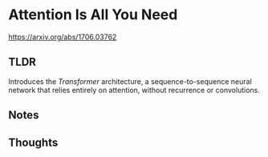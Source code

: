 # Attention Is All You Need

https://arxiv.org/abs/1706.03762

## TLDR
Introduces the _Transformer_ architecture,
a sequence-to-sequence neural network
that relies entirely on attention,
without recurrence or convolutions.

## Notes

## Thoughts
